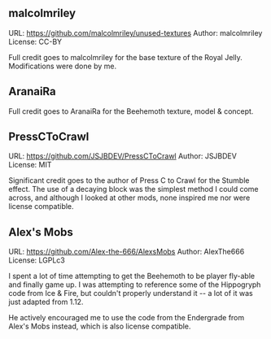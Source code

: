 malcolmriley
------------

URL: https://github.com/malcolmriley/unused-textures
Author: malcolmriley
License: CC-BY

Full credit goes to malcolmriley for the base texture of the Royal Jelly. Modifications were done
by me.


AranaiRa
--------

Full credit goes to AranaiRa for the Beehemoth texture, model & concept.

PressCToCrawl
-------------

URL: https://github.com/JSJBDEV/PressCToCrawl
Author: JSJBDEV
License: MIT

Significant credit goes to the author of Press C to Crawl for the Stumble effect. The use of a
decaying block was the simplest method I could come across, and although I looked at other mods,
none inspired me nor were license compatible.

Alex's Mobs
-----------

URL: https://github.com/Alex-the-666/AlexsMobs
Author: AlexThe666
License: LGPLc3

I spent a lot of time attempting to get the Beehemoth to be player fly-able and finally game up.
I was attempting to reference some of the Hippogryph code from Ice & Fire, but couldn't properly
understand it -- a lot of it was just adapted from 1.12.

He actively encouraged me to use the code from the Endergrade from Alex's Mobs instead, which is
also license compatible.
